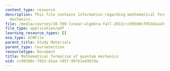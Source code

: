 ```yaml
---
content_type: resource
description: This file contains information regarding mathematical formalism of quantum
  mechanics.
file: /media/courses/18-700-linear-algebra-fall-2013/cc993d0c7953d1aa7d57997b1e43b7da_MIT18_700F13_qntm_mechnc.pdf
file_type: application/pdf
learning_resource_types: []
ocw_type: OCWFile
parent_title: Study Materials
parent_type: CourseSection
resourcetype: Document
title: Mathematical formalism of quantum mechanics
uid: cc993d0c-7953-d1aa-7d57-997b1e43b7da
---
```

